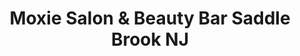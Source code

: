 ---
title: "Moxie Salon & Beauty Bar Saddle Brook NJ"
url: /saddle-brook/moxie-salon-and-beauty-bar-saddle-brook-nj/
shop: hairdresser
---
